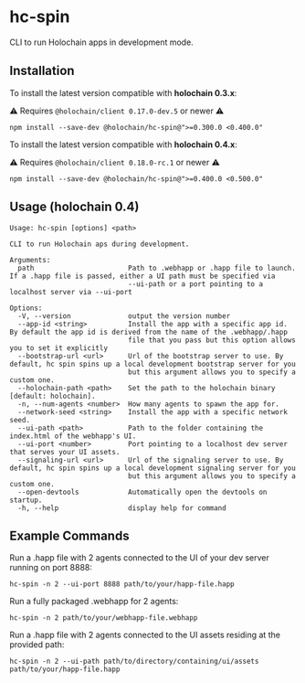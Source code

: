# hc-spin

CLI to run Holochain apps in development mode.

## Installation

To install the latest version compatible with **holochain 0.3.x**:

⚠️ Requires `@holochain/client 0.17.0-dev.5` or newer ⚠️

```
npm install --save-dev @holochain/hc-spin@">=0.300.0 <0.400.0"
```

To install the latest version compatible with **holochain 0.4.x**:

⚠️ Requires `@holochain/client 0.18.0-rc.1` or newer ⚠️

```
npm install --save-dev @holochain/hc-spin@">=0.400.0 <0.500.0"
```

## Usage (holochain 0.4)

```
Usage: hc-spin [options] <path>

CLI to run Holochain aps during development.

Arguments:
  path                       Path to .webhapp or .happ file to launch. If a .happ file is passed, either a UI path must be specified via
                             --ui-path or a port pointing to a localhost server via --ui-port

Options:
  -V, --version              output the version number
  --app-id <string>          Install the app with a specific app id. By default the app id is derived from the name of the .webhapp/.happ
                             file that you pass but this option allows you to set it explicitly
  --bootstrap-url <url>      Url of the bootstrap server to use. By default, hc spin spins up a local development bootstrap server for you
                             but this argument allows you to specify a custom one.
  --holochain-path <path>    Set the path to the holochain binary [default: holochain].
  -n, --num-agents <number>  How many agents to spawn the app for.
  --network-seed <string>    Install the app with a specific network seed.
  --ui-path <path>           Path to the folder containing the index.html of the webhapp's UI.
  --ui-port <number>         Port pointing to a localhost dev server that serves your UI assets.
  --signaling-url <url>      Url of the signaling server to use. By default, hc spin spins up a local development signaling server for you
                             but this argument allows you to specify a custom one.
  --open-devtools            Automatically open the devtools on startup.
  -h, --help                 display help for command
```

## Example Commands

Run a .happ file with 2 agents connected to the UI of your dev server running on port 8888:

```
hc-spin -n 2 --ui-port 8888 path/to/your/happ-file.happ
```

Run a fully packaged .webhapp for 2 agents:

```
hc-spin -n 2 path/to/your/webhapp-file.webhapp
```

Run a .happ file with 2 agents connected to the UI assets residing at the provided path:

```
hc-spin -n 2 --ui-path path/to/directory/containing/ui/assets path/to/your/happ-file.happ
```
